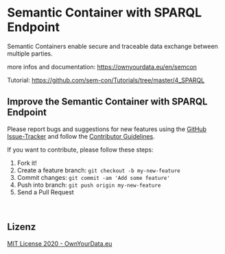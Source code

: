 # Semantic Container with SPARQL Endpoint

Semantic Containers enable secure and traceable data exchange between multiple parties.

more infos and documentation: https://ownyourdata.eu/en/semcon

Tutorial: https://github.com/sem-con/Tutorials/tree/master/4_SPARQL 



## Improve the Semantic Container with SPARQL Endpoint

Please report bugs and suggestions for new features using the [GitHub Issue-Tracker](https://github.com/sem-con/sc-base/issues) and follow the [Contributor Guidelines](https://github.com/twbs/ratchet/blob/master/CONTRIBUTING.md).

If you want to contribute, please follow these steps:

1. Fork it!
2. Create a feature branch: `git checkout -b my-new-feature`
3. Commit changes: `git commit -am 'Add some feature'`
4. Push into branch: `git push origin my-new-feature`
5. Send a Pull Request

&nbsp;    

## Lizenz

[MIT License 2020 - OwnYourData.eu](https://raw.githubusercontent.com/sem-con/sc-sparql/master/LICENSE)

